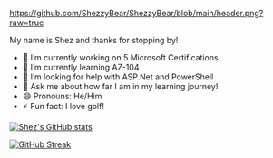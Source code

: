https://github.com/ShezzyBear/ShezzyBear/blob/main/header.png?raw=true

My name is Shez and thanks for stopping by!

- 🔭 I’m currently working on 5 Microsoft Certifications
- 🌱 I’m currently learning AZ-104
- 🤔 I’m looking for help with ASP.Net and PowerShell
- 💬 Ask me about how far I am in my learning journey!
- 😄 Pronouns: He/Him
- ⚡ Fun fact: I love golf!

[![Shez's GitHub stats](https://github-readme-stats.vercel.app/api?username=ShezzyBear&show_icons=true&theme=github_dark&hide_border=true)](https://github.com/anuraghazra/github-readme-stats)

[![GitHub Streak](http://github-readme-streak-stats.herokuapp.com?user=ShezzyBear&theme=holi-theme&hide_border=true&date_format=M%20j%5B%2C%20Y%5D)](https://git.io/streak-stats)